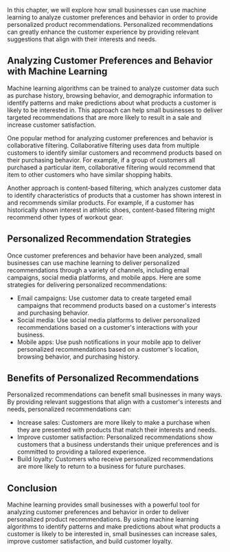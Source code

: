 
In this chapter, we will explore how small businesses can use machine learning to analyze customer preferences and behavior in order to provide personalized product recommendations. Personalized recommendations can greatly enhance the customer experience by providing relevant suggestions that align with their interests and needs.

Analyzing Customer Preferences and Behavior with Machine Learning
-----------------------------------------------------------------

Machine learning algorithms can be trained to analyze customer data such as purchase history, browsing behavior, and demographic information to identify patterns and make predictions about what products a customer is likely to be interested in. This approach can help small businesses to deliver targeted recommendations that are more likely to result in a sale and increase customer satisfaction.

One popular method for analyzing customer preferences and behavior is collaborative filtering. Collaborative filtering uses data from multiple customers to identify similar customers and recommend products based on their purchasing behavior. For example, if a group of customers all purchased a particular item, collaborative filtering would recommend that item to other customers who have similar shopping habits.

Another approach is content-based filtering, which analyzes customer data to identify characteristics of products that a customer has shown interest in and recommends similar products. For example, if a customer has historically shown interest in athletic shoes, content-based filtering might recommend other types of workout gear.

Personalized Recommendation Strategies
--------------------------------------

Once customer preferences and behavior have been analyzed, small businesses can use machine learning to deliver personalized recommendations through a variety of channels, including email campaigns, social media platforms, and mobile apps. Here are some strategies for delivering personalized recommendations:

* Email campaigns: Use customer data to create targeted email campaigns that recommend products based on a customer's interests and purchasing behavior.
* Social media: Use social media platforms to deliver personalized recommendations based on a customer's interactions with your business.
* Mobile apps: Use push notifications in your mobile app to deliver personalized recommendations based on a customer's location, browsing behavior, and purchasing history.

Benefits of Personalized Recommendations
----------------------------------------

Personalized recommendations can benefit small businesses in many ways. By providing relevant suggestions that align with a customer's interests and needs, personalized recommendations can:

* Increase sales: Customers are more likely to make a purchase when they are presented with products that match their interests and needs.
* Improve customer satisfaction: Personalized recommendations show customers that a business understands their unique preferences and is committed to providing a tailored experience.
* Build loyalty: Customers who receive personalized recommendations are more likely to return to a business for future purchases.

Conclusion
----------

Machine learning provides small businesses with a powerful tool for analyzing customer preferences and behavior in order to deliver personalized product recommendations. By using machine learning algorithms to identify patterns and make predictions about what products a customer is likely to be interested in, small businesses can increase sales, improve customer satisfaction, and build customer loyalty.
